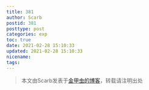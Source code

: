 ```yaml
---
title: 381
author: Scarb
postid: 381
posttype: post
categories: exp
toc: true
date: 2021-02-28 15:10:33
updated: 2021-02-28 15:10:33
nicename:
tags:
---
```


>本文由Scarb发表于[金甲虫的博客](http://47.106.131.90/blog)，转载请注明出处
